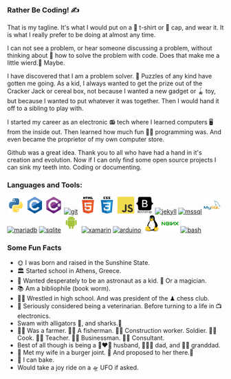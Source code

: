 ### Rather Be Coding! ✍

That is my tagline. It's what I would put on a 👕 t-shirt or 🧢 cap, and wear it. It is what I really prefer to be doing at almost any time.

I can not see a problem, or hear someone discussing a problem, without thinking about 🤔 how to solve the problem with code. Does that make me a little wierd.🤪 Maybe.

I have discovered that I am a problem solver. 🧩 Puzzles of any kind have gotten me going. As a kid, I always wanted to get the prize out of the Cracker Jack or cereal box, not because I wanted a new gadget or 🪀 toy, but because I wanted to put whatever it was together. Then I would hand it off to a sibling to play with.

I started my career as an electronic 📻 tech where I learned computers 🖥 from the inside out. Then learned how much fun 👨‍💻 programming was. And even became the proprietor of my own computer store.

Github was a great idea. Thank you to all who have had a hand in it's creation and evolution. Now if I can only find some open source projects I can sink my teeth into. Coding or documenting.

<h3 align="left">Languages and Tools:</h3>
<p align="left">
  <a href="https://www.python.org" target="_blank" rel="noreferrer"> <img src="https://raw.githubusercontent.com/devicons/devicon/master/icons/python/python-original.svg" alt="python" width="40" height="40"/></a>
  <a href="https://www.cprogramming.com/" target="_blank" rel="noreferrer"> <img src="https://raw.githubusercontent.com/devicons/devicon/master/icons/c/c-original.svg" alt="c" width="40" height="40"/></a>
  <a href="https://www.w3schools.com/cs/" target="_blank" rel="noreferrer"> <img src="https://raw.githubusercontent.com/devicons/devicon/master/icons/csharp/csharp-original.svg" alt="csharp" width="40" height="40"/></a>
  <a href="https://git-scm.com/" target="_blank" rel="noreferrer"> <img src="https://www.vectorlogo.zone/logos/git-scm/git-scm-icon.svg" alt="git" width="40" height="40"/></a>
  <a href="https://www.w3.org/html/" target="_blank" rel="noreferrer"> <img src="https://raw.githubusercontent.com/devicons/devicon/master/icons/html5/html5-original-wordmark.svg" alt="html5" width="40" height="40"/></a>
  <a href="https://www.w3schools.com/css/" target="_blank" rel="noreferrer"> <img src="https://raw.githubusercontent.com/devicons/devicon/master/icons/css3/css3-original-wordmark.svg" alt="css3" width="40" height="40"/></a>
  <a href="https://developer.mozilla.org/en-US/docs/Web/JavaScript" target="_blank" rel="noreferrer"> <img src="https://raw.githubusercontent.com/devicons/devicon/master/icons/javascript/javascript-original.svg" alt="javascript" width="40" height="40"/></a>
  <a href="https://getbootstrap.com" target="_blank" rel="noreferrer"> <img src="https://raw.githubusercontent.com/devicons/devicon/master/icons/bootstrap/bootstrap-plain-wordmark.svg" alt="bootstrap" width="40" height="40"/></a>
  <a href="https://jekyllrb.com/" target="_blank" rel="noreferrer"> <img src="https://www.vectorlogo.zone/logos/jekyllrb/jekyllrb-icon.svg" alt="jekyll" width="40" height="40"/></a>
  <a href="https://www.microsoft.com/en-us/sql-server" target="_blank" rel="noreferrer"> <img src="https://www.svgrepo.com/show/303229/microsoft-sql-server-logo.svg" alt="mssql" width="40" height="40"/></a>
  <a href="https://www.mysql.com/" target="_blank" rel="noreferrer"> <img src="https://raw.githubusercontent.com/devicons/devicon/master/icons/mysql/mysql-original-wordmark.svg" alt="mysql" width="40" height="40"/></a>
  <a href="https://mariadb.org/" target="_blank" rel="noreferrer"> <img src="https://www.vectorlogo.zone/logos/mariadb/mariadb-icon.svg" alt="mariadb" width="40" height="40"/></a>
  <a href="https://www.sqlite.org/" target="_blank" rel="noreferrer"> <img src="https://www.vectorlogo.zone/logos/sqlite/sqlite-icon.svg" alt="sqlite" width="40" height="40"/></a>
  <a href="https://developer.android.com" target="_blank" rel="noreferrer"> <img src="https://raw.githubusercontent.com/devicons/devicon/master/icons/android/android-original-wordmark.svg" alt="android" width="40" height="40"/></a>
  <a href="https://dotnet.microsoft.com/apps/xamarin" target="_blank" rel="noreferrer"> <img src="https://raw.githubusercontent.com/detain/svg-logos/780f25886640cef088af994181646db2f6b1a3f8/svg/xamarin.svg" alt="xamarin" width="40" height="40"/></a>
  <a href="https://www.arduino.cc/" target="_blank" rel="noreferrer"> <img src="https://cdn.worldvectorlogo.com/logos/arduino-1.svg" alt="arduino" width="40" height="40"/></a>
  <a href="https://www.linux.org/" target="_blank" rel="noreferrer"> <img src="https://raw.githubusercontent.com/devicons/devicon/master/icons/linux/linux-original.svg" alt="linux" width="40" height="40"/></a>
  <a href="https://www.nginx.com" target="_blank" rel="noreferrer"> <img src="https://raw.githubusercontent.com/devicons/devicon/master/icons/nginx/nginx-original.svg" alt="nginx" width="40" height="40"/></a>
  <a href="https://www.gnu.org/software/bash/" target="_blank" rel="noreferrer"> <img src="https://www.vectorlogo.zone/logos/gnu_bash/gnu_bash-icon.svg" alt="bash" width="40" height="40"/></a>
</p>


### Some Fun Facts

- 🌞 I was born and raised in the Sunshine State.
- 🏛 Started school in Athens, Greece.
- 🚀 Wanted desperately to be an astronaut as a kid. 🎩 Or a magician.
- 📚 Am a bibliophile (book worm).
- 🤼‍♂️ Wrestled in high school. And was president of the ♟ chess club.
- 🐶 Seriously considered being a veterinarian. Before turning to a life in 📺 electronics.
- Swam with alligators 🐊, and sharks.🦈
- 👨‍🌾 Was a farmer. 🎣🦐 A fisherman. 👷‍♂️ Construction worker.  Soldier. 👨‍🍳 Cook. 👨‍🏫 Teacher. 👨‍💼 Businessman. 👨‍💻 Consultant.
- Best of all though is being a 👩‍❤️‍👨 husband, 👨‍👧‍👦 dad, and 👨‍🦳 granddad.
- 🍔 Met my wife in a burger joint. 👫 And proposed to her there.👰
- 🥧 I can bake.
- Would take a joy ride on a 🛸 UFO if asked.

<!--
**dan-carroll/dan-carroll** is a ✨ _special_ ✨ repository because its `README.md` (this file) appears on your GitHub profile.

Here are some ideas to get you started:

- 🔭 I’m currently working on ...
- 🌱 I’m currently learning ...
- 👯 I’m looking to collaborate on ...
- 🤔 I’m looking for help with ...
- 💬 Ask me about ...
- 📫 How to reach me: ...
- 😄 Pronouns: ...
- ⚡ Fun fact: ...
-->
